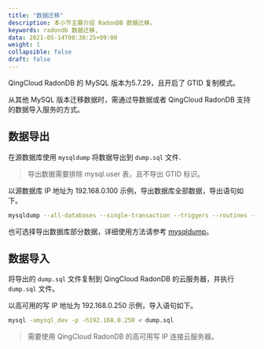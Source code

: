 ```yaml
---
title: "数据迁移"
description: 本小节主要介绍 RadonDB 数据迁移。 
keywords: radondb 数据迁移,
data: 2021-05-14T00:38:25+09:00
weight: 1
collapsible: false
draft: false
---
```


QingCloud RadonDB 的 MySQL 版本为5.7.29，且开启了 GTID 复制模式。

从其他 MySQL 版本迁移数据时，需通过导数据或者 QingCloud RadonDB 支持的数据导入服务的方式。

## 数据导出

在源数据库使用 `mysqldump` 将数据导出到 `dump.sql` 文件.

> 导出数据需要排除 mysql.user 表，且不导出 GTID 标识。

以源数据库 IP 地址为 192.168.0.100 示例，导出数据库全部数据，导出语句如下。

```bash
mysqldump --all-databases --single-transaction --triggers --routines --events  --host=192.168.0.100 --port=3306 --user=mysql_dev -p --ignore-table=mysql.user --ignore-table=mysql.db --ignore-table=mysql.tables_priv --set-gtid-purged=OFF > dump.sql
```

也可选择导出数据库部分数据，详细使用方法请参考 [mysqldump](https://dev.mysql.com/doc/refman/5.7/en/mysqldump.html)。

## 数据导入

将导出的 `dump.sql` 文件复制到 QingCloud RadonDB 的云服务器，并执行 `dump.sql` 文件。

以高可用的写 IP 地址为 192.168.0.250 示例，导入语句如下。

```bash
mysql -umysql_dev -p -h192.168.0.250 < dump.sql
```
 > 需要使用 QingCloud RadonDB 的高可用写 IP 连接云服务器。
